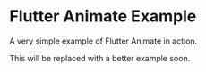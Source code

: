# Flutter Animate Example
A very simple example of Flutter Animate in action.

This will be replaced with a better example soon.